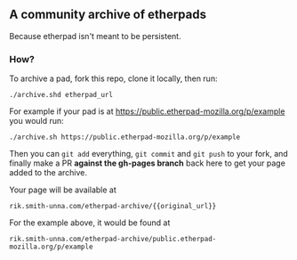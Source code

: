 ## A community archive of etherpads

Because etherpad isn't meant to be persistent.

### How?

To archive a pad, fork this repo, clone it locally, then run:

```
./archive.shd etherpad_url
```

For example if your pad is at https://public.etherpad-mozilla.org/p/example you would run:

```
./archive.sh https://public.etherpad-mozilla.org/p/example

```

Then you can `git add` everything, `git commit` and `git push` to your fork, and finally make a PR **against the gh-pages branch** back here to get your page added to the archive.

Your page will be available at

```
rik.smith-unna.com/etherpad-archive/{{original_url}}
```

For the example above, it would be found at

```
rik.smith-unna.com/etherpad-archive/public.etherpad-mozilla.org/p/example

```
